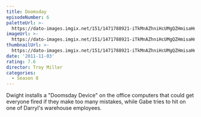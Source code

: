 ```yaml
---
title: Doomsday
episodeNumber: 6
paletteUrl: >-
  https://dato-images.imgix.net/151/1471788921-iTkMnAZhniHcUMgQZHmisaHnZDp.jpg?auto=enhance&ch=DPR%2CWidth&palette=json
imageUrl: >-
  https://dato-images.imgix.net/151/1471788921-iTkMnAZhniHcUMgQZHmisaHnZDp.jpg?auto=compress%2Cformat&ch=DPR%2CWidth&w=500
thumbnailUrl: >-
  https://dato-images.imgix.net/151/1471788921-iTkMnAZhniHcUMgQZHmisaHnZDp.jpg?auto=enhance&ch=DPR%2CWidth&fit=crop&fm=jpg&h=280&w=500
date: '2011-11-03'
rating: 7.6
director: Troy Miller
categories:
  - Season 8
---
```


Dwight installs a "Doomsday Device" on the office computers that could get everyone fired if they make too many mistakes, while Gabe tries to hit on one of Darryl's warehouse employees.